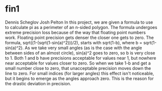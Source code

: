 # fin1
Dennis Scheglov     Josh Pelton
  In this project, we are given a formula to use to calculate pi as a perimeter of an n-sided polygon.
  The formula undergoes extreme precision loss because of the way that floating point numbers work.
  Floating point precision gets denser the closer one gets to zero. The formula, sqrt((1-(sqrt(1-sin(a)^2)))/2), starts with 
  sqrt(1-b), where b = sqrt(1-sin(a)^2). As we take very small angles (as is the case with the angle between sides of an almost
  circle), sin(a)^2 goes to zero, so b is very close to 1. Both 1 and b have precisions acceptable for values near 1, but nowhere
  near acceptable for values closer to zero. So when we take 1-b and get a small number close to zero, that unacceptable
  precision moves down the line to zero. For small indices (for larger angles) this effect isn't noticeable, but it begins to
  emerge as the angles approach zero. This is the reason for the drastic deviation in precision.
